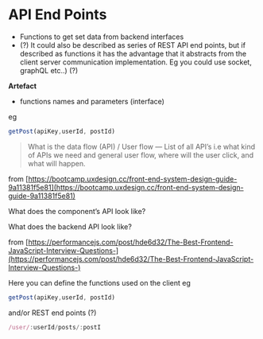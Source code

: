 # API End Points

- Functions to get set data from backend interfaces
- (?) It could also be described as series of REST API end points, but if described as functions it has the advantage that it abstracts from the client server communication implementation. Eg you could use socket, graphQL etc..) (?)

**Artefact**

- functions names and parameters (interface)

eg

```jsx
getPost(apiKey,userId, postId)
```

> What is the data flow (API) / User flow — List of all API’s i.e what kind of APIs we need and general user flow, where will the user click, and what will happen.

from [https://bootcamp.uxdesign.cc/front-end-system-design-guide-9a11381f5e81](https://bootcamp.uxdesign.cc/front-end-system-design-guide-9a11381f5e81)

What does the component’s API look like?

What does the backend API look like?

from [https://performancejs.com/post/hde6d32/The-Best-Frontend-JavaScript-Interview-Questions-](https://performancejs.com/post/hde6d32/The-Best-Frontend-JavaScript-Interview-Questions-)

Here you can define the functions used on the client eg 

```jsx
getPost(apiKey,userId, postId)
```

and/or REST end points (?)

```jsx
/user/:userId/posts/:postI
```